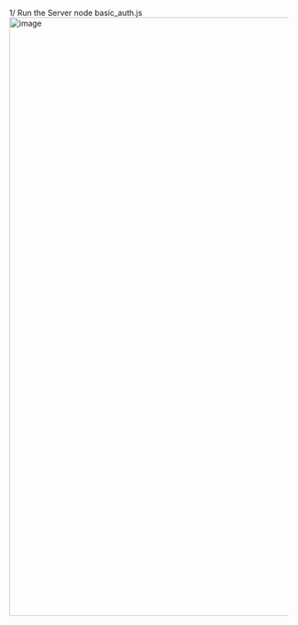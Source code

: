 1/ Run the Server node basic_auth.js
<img width="1920" height="1080" alt="image" src="https://github.com/user-attachments/assets/0c8f8851-0f5a-4131-88c9-257175f89eb0" />
